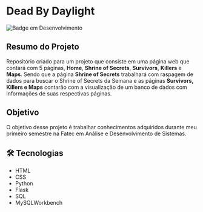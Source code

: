 # Dead By Daylight

![Badge em Desenvolvimento](http://img.shields.io/static/v1?label=STATUS&message=EM%20DESENVOLVIMENTO&color=GREEN&style=for-the-badge)
 
## Resumo do Projeto
Repositório criado para um projeto que consiste em uma página web que contará com 5 páginas, **Home**, **Shrine of Secrets**, **Survivors**, **Killers** e **Maps**. Sendo que a página **Shrine of Secrets** trabalhará com raspagem de dados para buscar o Shrine of Secrets da Semana e as páginas **Survivors, Killers e Maps** contarão com a visualização de um banco de dados com informações de suas respectivas páginas.
 
## Objetivo
O objetivo desse projeto é trabalhar conhecimentos adquiridos durante meu primeiro semestre na Fatec em Análise e Desenvolvimento de Sistemas.
 
## 🛠️ Tecnologias
* HTML
* CSS
* Python
* Flask
* SQL
* MySQLWorkbench
